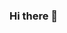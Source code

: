 ### Hi there 👋

<!--
**aslanaj/aslanaj** is a ✨ _special_ ✨ repository because its `README.md` (this file) appears on your GitHub profile.

Here are some ideas to get you started:

- Hey there
- I'm @aslanaj
- 📫 How to reach me: ...
![Instagram](https://www.instagram.com/aslan__aj//badge/Instagram-%23E4405F.svg?style=for-the-badge&logo=Instagram&logoColor=white)
![Telegram](https://t.me/aslan_aj/badge/Telegram-2CA5E0?style=for-the-badge&logo=telegram&logoColor=white)
![Twitter](https://twitter.com/Aslan_aj?t=ZDyrl6edboToL3KxPutC0w&s=09/badge/Twitter-%231DA1F2.svg?style=for-the-badge&logo=Twitter&logoColor=white)
- 🌱 I’m currently learning java and kotlin 
- 👯 I'll be glad to co-work and learn something new.
-->
